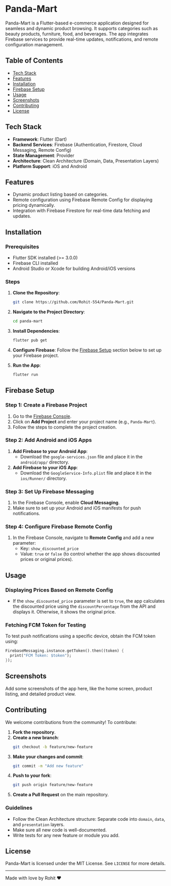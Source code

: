 # **Panda-Mart**

Panda-Mart is a Flutter-based e-commerce application designed for seamless and dynamic product browsing. It supports categories such as beauty products, furniture, food, and beverages. The app integrates Firebase services to provide real-time updates, notifications, and remote configuration management.

## **Table of Contents**

- [Tech Stack](#tech-stack)
- [Features](#features)
- [Installation](#installation)
- [Firebase Setup](#firebase-setup)
- [Usage](#usage)
- [Screenshots](#screenshots)
- [Contributing](#contributing)
- [License](#license)

## **Tech Stack**

- **Framework**: Flutter (Dart)
- **Backend Services**: Firebase (Authentication, Firestore, Cloud Messaging, Remote Config)
- **State Management**: Provider
- **Architecture**: Clean Architecture (Domain, Data, Presentation Layers)
- **Platform Support**: iOS and Android

## **Features**

- Dynamic product listing based on categories.
- Remote configuration using Firebase Remote Config for displaying pricing dynamically.
- Integration with Firebase Firestore for real-time data fetching and updates.

## **Installation**

### Prerequisites

- Flutter SDK installed (>= 3.0.0)
- Firebase CLI installed
- Android Studio or Xcode for building Android/iOS versions

### Steps

1. **Clone the Repository**:
   ```bash
   git clone https://github.com/Rohit-554/Panda-Mart.git
   ```
2. **Navigate to the Project Directory**:
   ```bash
   cd panda-mart
   ```
3. **Install Dependencies**:
   ```bash
   flutter pub get
   ```
4. **Configure Firebase**:
   Follow the [Firebase Setup](#firebase-setup) section below to set up your Firebase project.

5. **Run the App**:
   ```bash
   flutter run
   ```

## **Firebase Setup**

### Step 1: **Create a Firebase Project**

1. Go to the [Firebase Console](https://console.firebase.google.com/).
2. Click on **Add Project** and enter your project name (e.g., `Panda-Mart`).
3. Follow the steps to complete the project creation.

### Step 2: **Add Android and iOS Apps**

1. **Add Firebase to your Android App**:
   - Download the `google-services.json` file and place it in the `android/app/` directory.
2. **Add Firebase to your iOS App**:
   - Download the `GoogleService-Info.plist` file and place it in the `ios/Runner/` directory.

### Step 3: **Set Up Firebase Messaging**

1. In the Firebase Console, enable **Cloud Messaging**.
2. Make sure to set up your Android and iOS manifests for push notifications.

### Step 4: **Configure Firebase Remote Config**

1. In the Firebase Console, navigate to **Remote Config** and add a new parameter:
   - Key: `show_discounted_price`
   - Value: `true` or `false` (to control whether the app shows discounted prices or original prices).

## **Usage**

### Displaying Prices Based on Remote Config

- If the `show_discounted_price` parameter is set to `true`, the app calculates the discounted price using the `discountPercentage` from the API and displays it. Otherwise, it shows the original price.

### Fetching FCM Token for Testing

To test push notifications using a specific device, obtain the FCM token using:

```dart
FirebaseMessaging.instance.getToken().then((token) {
  print("FCM Token: $token");
});
```

## **Screenshots**

Add some screenshots of the app here, like the home screen, product listing, and detailed product view.

## **Contributing**

We welcome contributions from the community! To contribute:

1. **Fork the repository**.
2. **Create a new branch**:
   ```bash
   git checkout -b feature/new-feature
   ```
3. **Make your changes and commit**:
   ```bash
   git commit -m "Add new feature"
   ```
4. **Push to your fork**:
   ```bash
   git push origin feature/new-feature
   ```
5. **Create a Pull Request** on the main repository.

### Guidelines

- Follow the Clean Architecture structure: Separate code into `domain`, `data`, and `presentation` layers.
- Make sure all new code is well-documented.
- Write tests for any new feature or module you add.

## **License**

Panda-Mart is licensed under the MIT License. See `LICENSE` for more details.

---
Made with love by Rohit ♥
